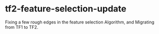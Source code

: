# tf2-feature-selection-update
Fixing a few rough edges in the feature selection Algorithm, and Migrating from TF1 to TF2.
